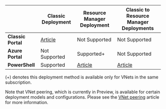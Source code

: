 |  | **Classic Deployment** | **Resource Manager Deployment** | **Classic to Resource Manager Deployments** |
| --- | --- | --- | --- |
| **Classic Portal** |[Article](../articles/vpn-gateway/virtual-networks-configure-vnet-to-vnet-connection.md) |Not Supported |Not Supported |
| **Azure Portal** |Not Supported |Supported+ |Not Supported |
| **PowerShell** |Supported |[Article](../articles/vpn-gateway/vpn-gateway-vnet-vnet-rm-ps.md) |[Article](../articles/virtual-network/virtual-networks-arm-asm-s2s.md) |

(+) denotes this deployment method is available only for VNets in the same subscription.

Note that VNet peering, which is currently in Preview, is available for certain deployment models and configurations. Please see the [VNet peering](../articles/virtual-network/virtual-network-peering-overview.md) article for more information.

